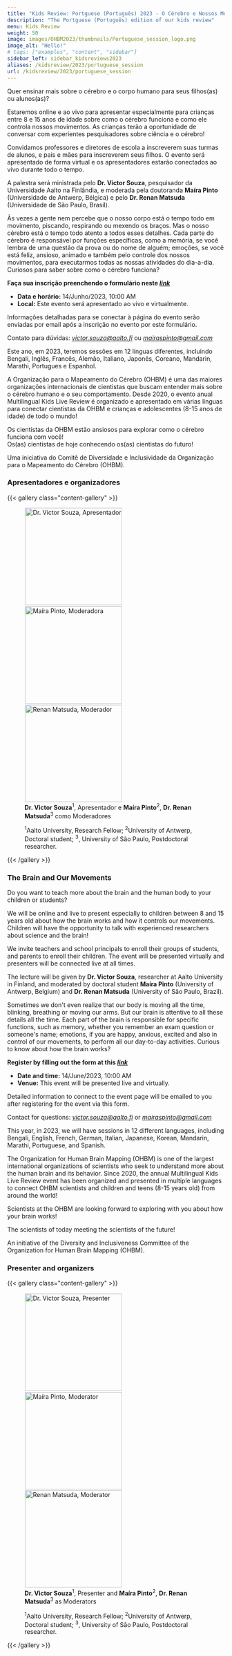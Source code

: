 ```yaml
---
title: "Kids Review: Portguese (Português) 2023 - O Cérebro e Nossos Movimentos"
description: "The Portguese (Português) edition of our kids review"
menu: Kids Review
weight: 50
image: images/OHBM2023/thumbnails/Portuguese_session_logo.png
image_alt: "Hello!"
# tags: ["examples", "content", "sidebar"]
sidebar_left: sidebar_kidsreviews2023
aliases: /kidsreview/2023/portuguese_session
url: /kidsreview/2023/portuguese_session
---
```


Quer ensinar mais sobre o cérebro e o corpo humano para seus filhos(as) ou alunos(as)?  
  
Estaremos online e ao vivo para apresentar especialmente para crianças entre 8 e 15 anos de idade sobre como o cérebro funciona e como ele controla nossos movimentos. As crianças terão a oportunidade de conversar com experientes pesquisadores sobre ciência e o cérebro!  
  
Convidamos professores e diretores de escola a inscreverem suas turmas de alunos, e pais e mães para inscreverem seus filhos. O evento será apresentado de forma virtual e os apresentadores estarão conectados ao vivo durante todo o tempo.  
  
A palestra será ministrada pelo **Dr. Victor Souza**, pesquisador da Universidade Aalto na Finlândia, e moderada pela doutoranda **Maíra Pinto** (Universidade de Antwerp, Bélgica) e pelo **Dr. Renan Matsuda** (Universidade de São Paulo, Brasil).  
  
Às vezes a gente nem percebe que o nosso corpo está o tempo todo em movimento, piscando, respirando ou mexendo os braços. Mas o nosso cérebro está o tempo todo atento a todos esses detalhes. Cada parte do cérebro é responsável por funções específicas, como a memória, se você lembra de uma questão da prova ou do nome de alguém; emoções, se você está feliz, ansioso, animado e também pelo controle dos nossos movimentos, para executarmos todas as nossas atividades do dia-a-dia. Curiosos para saber sobre como o cérebro funciona?  
  
**Faça sua inscrição preenchendo o formulário neste *[link](https://forms.gle/tVU5Xpxxxhwhpai49)***  
  
- **Data e horário:** 14/Junho/2023, 10:00 AM  
- **Local:** Este evento será apresentado ao vivo e virtualmente.  
  
Informações detalhadas para se conectar à página do evento serão enviadas por email após a inscrição no evento por este formulário.  
  
Contato para dúvidas: *victor.souza@aalto.fi* ou *mairaspinto@gmail.com*  
  
Este ano, em 2023, teremos sessões em 12 línguas diferentes, incluindo Bengali, Inglês, Francês, Alemão, Italiano, Japonês, Coreano, Mandarin, Marathi, Portugues e Espanhol.  
  
A Organização para o Mapeamento do Cérebro (OHBM) é uma das maiores organizações internacionais de cientistas que buscam entender mais sobre o cérebro humano e o seu comportamento. Desde 2020, o evento anual Multilingual Kids Live Review é organizado e apresentado em várias línguas para conectar cientistas da OHBM e crianças e adolescentes (8-15 anos de idade) de todo o mundo!  
  
Os cientistas da OHBM estão ansiosos para explorar como o cérebro funciona com você!  
Os(as) cientistas de hoje conhecendo os(as) cientistas do futuro!  
  
Uma iniciativa do Comitê de Diversidade e Inclusividade da Organização para o Mapeamento do Cérebro (OHBM).  
  
### Apresentadores e organizadores

{{< gallery class="content-gallery" >}}
<figure>
<img style="margin: 0.1em 0.1em 0.1em 0.1em" src="/images/OHBM2023/kidsreview_2023/portuguese/Victor_Souza.jpg" alt="Dr. Victor Souza, Apresentador" height="225">
<img style="margin: 0.1em 0.1em 0.1em 0.1em" src="/images/OHBM2023/kidsreview_2023/portuguese/Maira_Pinto.jpg" alt="Maíra Pinto, Moderadora" height="225">
<img style="margin: 0.1em 0.1em 0.1em 0.1em" src="/images/OHBM2023/kidsreview_2023/portuguese/Renan_Matsuda.jpg" alt="Renan Matsuda, Moderador" height="225">
<figcaption>
<b>Dr. Victor Souza</b><sup>1</sup>, Apresentador e <b>Maíra Pinto</b><sup>2</sup>, <b>Dr. Renan Matsuda</b><sup>3</sup> como Moderadores
<span style="font-size: 14px">
<p><sup>1</sup>Aalto University, Research Fellow; <sup>2</sup>University of Antwerp, Doctoral student; <sup>3</sup>, University of São Paulo, Postdoctoral researcher.</p>
</span>
</figcaption>
</figure>
{{< /gallery >}}

### The Brain and Our Movements

Do you want to teach more about the brain and the human body to your children or students?  
  
We will be online and live to present especially to children between 8 and 15 years old about how the brain works and how it controls our movements. Children will have the opportunity to talk with experienced researchers about science and the brain!

We invite teachers and school principals to enroll their groups of students, and parents to enroll their children. The event will be presented virtually and presenters will be connected live at all times.

The lecture will be given by **Dr. Victor Souza**, researcher at Aalto University in Finland, and moderated by doctoral student **Maíra Pinto** (University of Antwerp, Belgium) and **Dr. Renan Matsuda** (University of São Paulo, Brazil).

Sometimes we don't even realize that our body is moving all the time, blinking, breathing or moving our arms. But our brain is attentive to all these details all the time. Each part of the brain is responsible for specific functions, such as memory, whether you remember an exam question or someone's name; emotions, if you are happy, anxious, excited and also in control of our movements, to perform all our day-to-day activities. Curious to know about how the brain works?

**Register by filling out the form at this *[link](https://forms.gle/tVU5Xpxxxhwhpai49)***

- **Date and time:** 14/June/2023, 10:00 AM
- **Venue:** This event will be presented live and virtually.
  
Detailed information to connect to the event page will be emailed to you after registering for the event via this form.

Contact for questions: *victor.souza@aalto.fi* or *mairaspinto@gmail.com*

This year, in 2023, we will have sessions in 12 different languages, including Bengali, English, French, German, Italian, Japanese, Korean, Mandarin, Marathi, Portuguese, and Spanish.

The Organization for Human Brain Mapping (OHBM) is one of the largest international organizations of scientists who seek to understand more about the human brain and its behavior. Since 2020, the annual Multilingual Kids Live Review event has been organized and presented in multiple languages to connect OHBM scientists and children and teens (8-15 years old) from around the world!

Scientists at the OHBM are looking forward to exploring with you about how your brain works!

The scientists of today meeting the scientists of the future!

An initiative of the Diversity and Inclusiveness Committee of the Organization for Human Brain Mapping (OHBM).

### Presenter and organizers

{{< gallery class="content-gallery" >}}
<figure>
<img style="margin: 0.1em 0.1em 0.1em 0.1em" src="/images/OHBM2023/kidsreview_2023/portuguese/Victor_Souza.jpg" alt="Dr. Victor Souza, Presenter" height="225">
<img style="margin: 0.1em 0.1em 0.1em 0.1em" src="/images/OHBM2023/kidsreview_2023/portuguese/Maira_Pinto.jpg" alt="Maíra Pinto, Moderator" height="225">
<img style="margin: 0.1em 0.1em 0.1em 0.1em" src="/images/OHBM2023/kidsreview_2023/portuguese/Renan_Matsuda.jpg" alt="Renan Matsuda, Moderator" height="225">
<figcaption>
<b>Dr. Victor Souza</b><sup>1</sup>, Presenter and <b>Maíra Pinto</b><sup>2</sup>, <b>Dr. Renan Matsuda</b><sup>3</sup> as Moderators
<span style="font-size: 14px">
<p><sup>1</sup>Aalto University, Research Fellow; <sup>2</sup>University of Antwerp, Doctoral student; <sup>3</sup>, University of São Paulo, Postdoctoral researcher.</p>
</span>
</figcaption>
</figure>
{{< /gallery >}}

